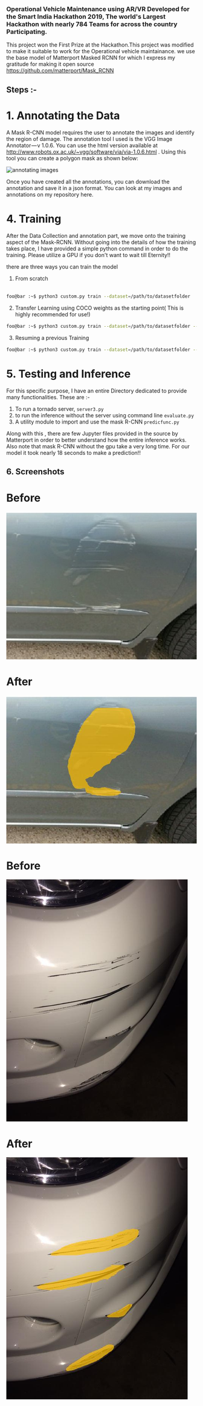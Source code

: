 ### Operational Vehicle Maintenance using AR/VR Developed for the Smart India Hackathon 2019, The world's Largest Hackathon with nearly 784 Teams for across the country Participating.

This project won the First Prize at the Hackathon.This project was modified to make it suitable to work for the Operational vehicle maintainance. we use the base model of Matterport Masked RCNN for which I express my gratitude for making it open source https://github.com/matterport/Mask_RCNN

## Steps :-
# 1. Annotating the Data
A Mask R-CNN model requires the user to annotate the images and identify the region of damage. The annotation tool I used is the VGG Image Annotator — v 1.0.6. You can use the html version available at http://www.robots.ox.ac.uk/~vgg/software/via/via-1.0.6.html . Using this tool you can create a polygon mask as shown below:

![annotating images](./samples/)

Once you have created all the annotations, you can download the annotation and save it in a json format. You can look at my images and annotations on my repository here.


# 4. Training

After the Data Collection and annotation part, we move onto the training aspect of the Mask-RCNN. Without going into the details of how the training takes place, I have provided a simple python command in order to do the training. Please utilize a GPU if you don't want to wait till Eternity!!

there are three ways you can train the model

1. From scratch 

``` bash

foo@bar :~$ python3 custom.py train --dataset=/path/to/datasetfolder 

```
2. Transfer Learning using COCO weights as the starting point( This is highly recommended for use!)
``` bash
foo@bar :~$ python3 custom.py train --dataset=/path/to/datasetfolder --weights=coco

```
3. Resuming a previous Training
```bash 
foo@bar :~$ python3 custom.py train --dataset=/path/to/datasetfolder --weights=last

```


# 5. Testing and Inference 

For this specific purpose, I have an entire Directory dedicated to provide many functionalities. These are :- 

1. To run a tornado server, ```server3.py``` 
2. to run the inference without the server using command line ```evaluate.py```
3.  A utility module to import and use the mask R-CNN  ```predicfunc.py```

Along with this , there are few Jupyter files provided in the source by Matterport in order to better understand how the entire inference works. Also note that mask R-CNN without the gpu take a very long time. For our model it took nearly 18 seconds to make a prediction!!

## 6. Screenshots 

# Before

![before](https://github.com/Naeempatel010/Operation-Vehicle-Maintenance/blob/master/results/image78.jpg)


# After
![after](https://github.com/Naeempatel010/Operation-Vehicle-Maintenance/blob/master/results/image78_masked.jpg)


# Before
![before](https://github.com/Naeempatel010/Operation-Vehicle-Maintenance/blob/master/results/image80.jpg)


# After
![output](https://github.com/Naeempatel010/Operation-Vehicle-Maintenance/blob/master/results/image80_masked.jpg)
